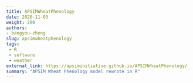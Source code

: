 ```yaml
---
title: APSIMWheatPhenology
date: 2020-11-03
weight: 200
authors:
- bangyou-zheng
slug: apsimwheatphenology
tags:
 - R
 - software
 - weather
external_link: https://apsiminitiative.github.io/APSIMWheatPhenology/
summary: "APSIM Wheat Phenology model rewrote in R"
---
```

 